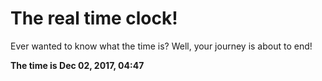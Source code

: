 # The real time clock!

Ever wanted to know what the time is? Well, your journey is about to end!

**The time is Dec 02, 2017, 04:47**